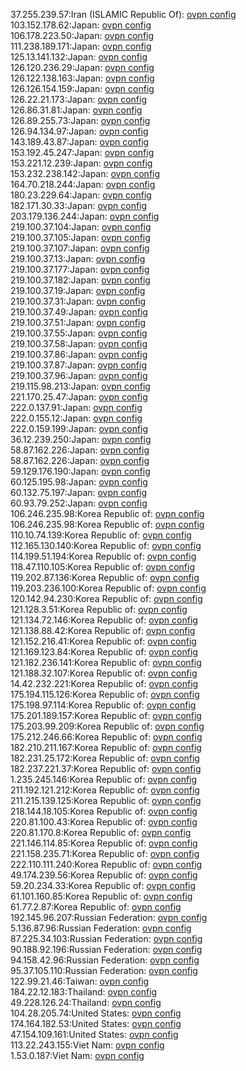 37.255.239.57:Iran (ISLAMIC Republic Of): [ovpn config](vpn/37_255_239_57.ovpn)  
103.152.178.62:Japan: [ovpn config](vpn/103_152_178_62.ovpn)  
106.178.223.50:Japan: [ovpn config](vpn/106_178_223_50.ovpn)  
111.238.189.171:Japan: [ovpn config](vpn/111_238_189_171.ovpn)  
125.13.141.132:Japan: [ovpn config](vpn/125_13_141_132.ovpn)  
126.120.236.29:Japan: [ovpn config](vpn/126_120_236_29.ovpn)  
126.122.138.163:Japan: [ovpn config](vpn/126_122_138_163.ovpn)  
126.126.154.159:Japan: [ovpn config](vpn/126_126_154_159.ovpn)  
126.22.21.173:Japan: [ovpn config](vpn/126_22_21_173.ovpn)  
126.86.31.81:Japan: [ovpn config](vpn/126_86_31_81.ovpn)  
126.89.255.73:Japan: [ovpn config](vpn/126_89_255_73.ovpn)  
126.94.134.97:Japan: [ovpn config](vpn/126_94_134_97.ovpn)  
143.189.43.87:Japan: [ovpn config](vpn/143_189_43_87.ovpn)  
153.192.45.247:Japan: [ovpn config](vpn/153_192_45_247.ovpn)  
153.221.12.239:Japan: [ovpn config](vpn/153_221_12_239.ovpn)  
153.232.238.142:Japan: [ovpn config](vpn/153_232_238_142.ovpn)  
164.70.218.244:Japan: [ovpn config](vpn/164_70_218_244.ovpn)  
180.23.229.64:Japan: [ovpn config](vpn/180_23_229_64.ovpn)  
182.171.30.33:Japan: [ovpn config](vpn/182_171_30_33.ovpn)  
203.179.136.244:Japan: [ovpn config](vpn/203_179_136_244.ovpn)  
219.100.37.104:Japan: [ovpn config](vpn/219_100_37_104.ovpn)  
219.100.37.105:Japan: [ovpn config](vpn/219_100_37_105.ovpn)  
219.100.37.107:Japan: [ovpn config](vpn/219_100_37_107.ovpn)  
219.100.37.13:Japan: [ovpn config](vpn/219_100_37_13.ovpn)  
219.100.37.177:Japan: [ovpn config](vpn/219_100_37_177.ovpn)  
219.100.37.182:Japan: [ovpn config](vpn/219_100_37_182.ovpn)  
219.100.37.19:Japan: [ovpn config](vpn/219_100_37_19.ovpn)  
219.100.37.31:Japan: [ovpn config](vpn/219_100_37_31.ovpn)  
219.100.37.49:Japan: [ovpn config](vpn/219_100_37_49.ovpn)  
219.100.37.51:Japan: [ovpn config](vpn/219_100_37_51.ovpn)  
219.100.37.55:Japan: [ovpn config](vpn/219_100_37_55.ovpn)  
219.100.37.58:Japan: [ovpn config](vpn/219_100_37_58.ovpn)  
219.100.37.86:Japan: [ovpn config](vpn/219_100_37_86.ovpn)  
219.100.37.87:Japan: [ovpn config](vpn/219_100_37_87.ovpn)  
219.100.37.96:Japan: [ovpn config](vpn/219_100_37_96.ovpn)  
219.115.98.213:Japan: [ovpn config](vpn/219_115_98_213.ovpn)  
221.170.25.47:Japan: [ovpn config](vpn/221_170_25_47.ovpn)  
222.0.137.91:Japan: [ovpn config](vpn/222_0_137_91.ovpn)  
222.0.155.12:Japan: [ovpn config](vpn/222_0_155_12.ovpn)  
222.0.159.199:Japan: [ovpn config](vpn/222_0_159_199.ovpn)  
36.12.239.250:Japan: [ovpn config](vpn/36_12_239_250.ovpn)  
58.87.162.226:Japan: [ovpn config](vpn/58_87_162_226.ovpn)  
58.87.162.226:Japan: [ovpn config](vpn/58_87_162_226.ovpn)  
59.129.176.190:Japan: [ovpn config](vpn/59_129_176_190.ovpn)  
60.125.195.98:Japan: [ovpn config](vpn/60_125_195_98.ovpn)  
60.132.75.197:Japan: [ovpn config](vpn/60_132_75_197.ovpn)  
60.93.79.252:Japan: [ovpn config](vpn/60_93_79_252.ovpn)  
106.246.235.98:Korea Republic of: [ovpn config](vpn/106_246_235_98.ovpn)  
106.246.235.98:Korea Republic of: [ovpn config](vpn/106_246_235_98.ovpn)  
110.10.74.139:Korea Republic of: [ovpn config](vpn/110_10_74_139.ovpn)  
112.165.130.140:Korea Republic of: [ovpn config](vpn/112_165_130_140.ovpn)  
114.199.51.194:Korea Republic of: [ovpn config](vpn/114_199_51_194.ovpn)  
118.47.110.105:Korea Republic of: [ovpn config](vpn/118_47_110_105.ovpn)  
119.202.87.136:Korea Republic of: [ovpn config](vpn/119_202_87_136.ovpn)  
119.203.236.100:Korea Republic of: [ovpn config](vpn/119_203_236_100.ovpn)  
120.142.94.230:Korea Republic of: [ovpn config](vpn/120_142_94_230.ovpn)  
121.128.3.51:Korea Republic of: [ovpn config](vpn/121_128_3_51.ovpn)  
121.134.72.146:Korea Republic of: [ovpn config](vpn/121_134_72_146.ovpn)  
121.138.88.42:Korea Republic of: [ovpn config](vpn/121_138_88_42.ovpn)  
121.152.216.41:Korea Republic of: [ovpn config](vpn/121_152_216_41.ovpn)  
121.169.123.84:Korea Republic of: [ovpn config](vpn/121_169_123_84.ovpn)  
121.182.236.141:Korea Republic of: [ovpn config](vpn/121_182_236_141.ovpn)  
121.188.32.107:Korea Republic of: [ovpn config](vpn/121_188_32_107.ovpn)  
14.42.232.221:Korea Republic of: [ovpn config](vpn/14_42_232_221.ovpn)  
175.194.115.126:Korea Republic of: [ovpn config](vpn/175_194_115_126.ovpn)  
175.198.97.114:Korea Republic of: [ovpn config](vpn/175_198_97_114.ovpn)  
175.201.189.157:Korea Republic of: [ovpn config](vpn/175_201_189_157.ovpn)  
175.203.99.209:Korea Republic of: [ovpn config](vpn/175_203_99_209.ovpn)  
175.212.246.66:Korea Republic of: [ovpn config](vpn/175_212_246_66.ovpn)  
182.210.211.167:Korea Republic of: [ovpn config](vpn/182_210_211_167.ovpn)  
182.231.25.172:Korea Republic of: [ovpn config](vpn/182_231_25_172.ovpn)  
182.237.221.37:Korea Republic of: [ovpn config](vpn/182_237_221_37.ovpn)  
1.235.245.146:Korea Republic of: [ovpn config](vpn/1_235_245_146.ovpn)  
211.192.121.212:Korea Republic of: [ovpn config](vpn/211_192_121_212.ovpn)  
211.215.139.125:Korea Republic of: [ovpn config](vpn/211_215_139_125.ovpn)  
218.144.18.105:Korea Republic of: [ovpn config](vpn/218_144_18_105.ovpn)  
220.81.100.43:Korea Republic of: [ovpn config](vpn/220_81_100_43.ovpn)  
220.81.170.8:Korea Republic of: [ovpn config](vpn/220_81_170_8.ovpn)  
221.146.114.85:Korea Republic of: [ovpn config](vpn/221_146_114_85.ovpn)  
221.158.235.71:Korea Republic of: [ovpn config](vpn/221_158_235_71.ovpn)  
222.110.111.240:Korea Republic of: [ovpn config](vpn/222_110_111_240.ovpn)  
49.174.239.56:Korea Republic of: [ovpn config](vpn/49_174_239_56.ovpn)  
59.20.234.33:Korea Republic of: [ovpn config](vpn/59_20_234_33.ovpn)  
61.101.160.85:Korea Republic of: [ovpn config](vpn/61_101_160_85.ovpn)  
61.77.2.87:Korea Republic of: [ovpn config](vpn/61_77_2_87.ovpn)  
192.145.96.207:Russian Federation: [ovpn config](vpn/192_145_96_207.ovpn)  
5.136.87.96:Russian Federation: [ovpn config](vpn/5_136_87_96.ovpn)  
87.225.34.103:Russian Federation: [ovpn config](vpn/87_225_34_103.ovpn)  
90.188.92.196:Russian Federation: [ovpn config](vpn/90_188_92_196.ovpn)  
94.158.42.96:Russian Federation: [ovpn config](vpn/94_158_42_96.ovpn)  
95.37.105.110:Russian Federation: [ovpn config](vpn/95_37_105_110.ovpn)  
122.99.21.46:Taiwan: [ovpn config](vpn/122_99_21_46.ovpn)  
184.22.12.183:Thailand: [ovpn config](vpn/184_22_12_183.ovpn)  
49.228.126.24:Thailand: [ovpn config](vpn/49_228_126_24.ovpn)  
104.28.205.74:United States: [ovpn config](vpn/104_28_205_74.ovpn)  
174.164.182.53:United States: [ovpn config](vpn/174_164_182_53.ovpn)  
47.154.109.161:United States: [ovpn config](vpn/47_154_109_161.ovpn)  
113.22.243.155:Viet Nam: [ovpn config](vpn/113_22_243_155.ovpn)  
1.53.0.187:Viet Nam: [ovpn config](vpn/1_53_0_187.ovpn)  
